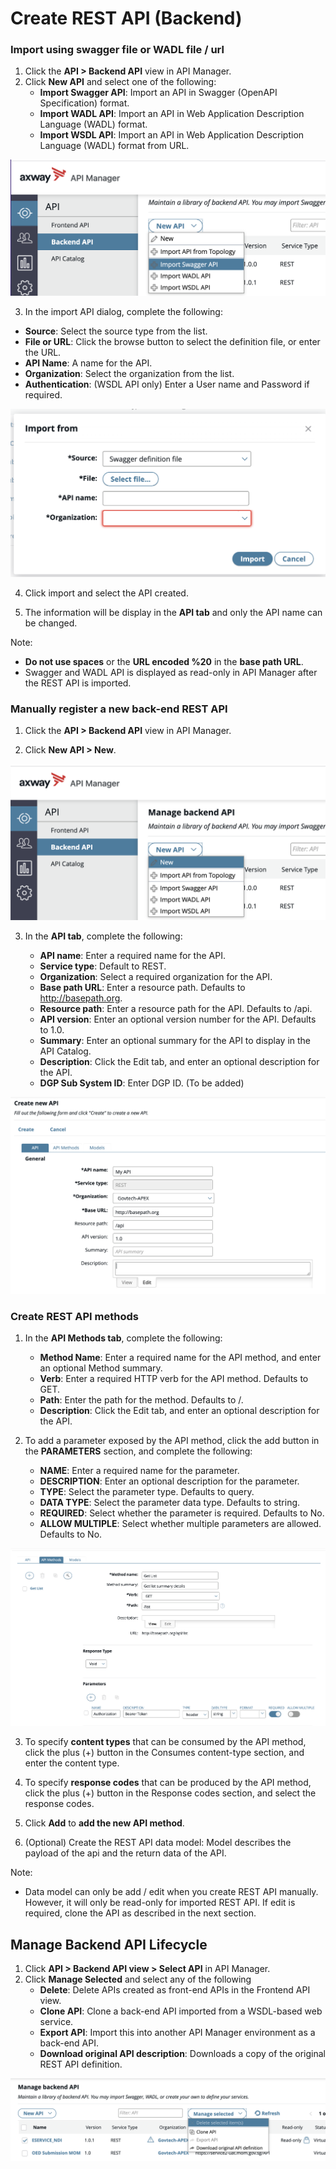 # Create REST API (Backend)

### Import using swagger file or WADL file / url

1. Click the **API > Backend API** view in API Manager.
2. Click **New API** and select one of the following:
   - **Import Swagger API**: Import an API in Swagger (OpenAPI Specification) format.
   - **Import WADL API**: Import an API in Web Application Description Language (WADL) format.
   - **Import WSDL API**: Import an API in Web Application Description Language (WADL) format from URL.

![import-dialog](./image/create-api/import-dialog.jpg)

3. In the import API dialog, complete the following:

- **Source**: Select the source type from the list.
- **File or URL**: Click the browse button to select the definition file, or enter the URL.
- **API Name**: A name for the API.
- **Organization**: Select the organization from the list.
- **Authentication**: (WSDL API only) Enter a User name and Password if required.

![backend-api](./image/create-api/backend-api.jpg)

4. Click import and select the API created.

5. The information will be display in the **API tab** and only the API name can be changed.

Note:

- **Do not use spaces** or the **URL encoded %20** in the **base path URL**.
- Swagger and WADL API is displayed as read-only in API Manager after the REST API is imported.

### Manually register a new back-end REST API

1. Click the **API > Backend API** view in API Manager.

2. Click **New API > New**.

![manual-import](./image/create-api/manual-import.jpg)

3. In the **API tab**, complete the following:

   - **API name**: Enter a required name for the API.
   - **Service type**: Default to REST.
   - **Organization**: Select a required organization for the API.
   - **Base path URL**: Enter a resource path. Defaults to http://basepath.org.
   - **Resource path**: Enter a resource path for the API. Defaults to /api.
   - **API version**: Enter an optional version number for the API. Defaults to 1.0.
   - **Summary**: Enter an optional summary for the API to display in the API Catalog.
   - **Description**: Click the Edit tab, and enter an optional description for the API.
   - **DGP Sub System ID**: Enter DGP ID. (To be added)

![api-tab](./image/create-api/api-tab.jpg)

### Create REST API methods

1. In the **API Methods tab**, complete the following:

   - **Method Name**: Enter a required name for the API method, and enter an optional Method summary.
   - **Verb**: Enter a required HTTP verb for the API method. Defaults to GET.
   - **Path**: Enter the path for the method. Defaults to /.
   - **Description**: Click the Edit tab, and enter an optional description for the API.

2. To add a parameter exposed by the API method, click the add button in the **PARAMETERS** section, and complete the following:

   - **NAME**: Enter a required name for the parameter.
   - **DESCRIPTION**: Enter an optional description for the parameter.
   - **TYPE**: Select the parameter type. Defaults to query.
   - **DATA TYPE**: Select the parameter data type. Defaults to string.
   - **REQUIRED**: Select whether the parameter is required. Defaults to No.
   - **ALLOW MULTIPLE**: Select whether multiple parameters are allowed. Defaults to No.

![api-method-tab](./image/create-api/api-method-tab.jpg)

3. To specify **content types** that can be consumed by the API method, click the plus (+) button in the Consumes content-type section, and enter the content type.

4. To specify **response codes** that can be produced by the API method, click the plus (+) button in the Response codes section, and select the response codes.

5. Click **Add** to **add the new API method**.

6. (Optional) Create the REST API data model: Model describes the payload of the api and the return data of the API.

Note:

- Data model can only be add / edit when you create REST API manually. However, it will only be read-only for imported REST API. If edit is required, clone the API as described in the next section.

## Manage Backend API Lifecycle

1. Click **API > Backend API view > Select API** in API Manager.
2. Click **Manage Selected** and select any of the following
   - **Delete**: Delete APIs created as front-end APIs in the Frontend API view.
   - **Clone API**: Clone a back-end API imported from a WSDL-based web service.
   - **Export API**: Import this into another API Manager environment as a back-end API.
   - **Download original API description**: Downloads a copy of the original REST API definition.

![api-lifecycle](./image/create-api/api-lifecycle.jpg)
